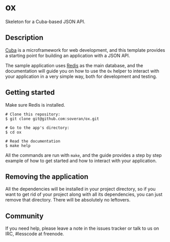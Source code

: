 # ox

Skeleton for a Cuba-based JSON API.

## Description

[Cuba](http://cuba.is) is a microframework for web development, and
this template provides a starting point for building an application
with a JSON API.

The sample application uses [Redis](http://redis.io) as the main
database, and the documentation will guide you on how to use the
`Ox` helper to interact with your application in a very simple way,
both for development and testing.

## Getting started

Make sure Redis is installed.

    # Clone this repository:
    $ git clone git@github.com:soveran/ox.git

    # Go to the app's directory:
    $ cd ox

    # Read the documentation
    $ make help

All the commands are run with `make`, and the guide provides a step
by step example of how to get started and how to interact with your
application.

## Removing the application

All the dependencies will be installed in your project directory,
so if you want to get rid of your project along with all its
dependencies, you can just remove that directory. There will be
absolutely no leftovers.

## Community

If you need help, please leave a note in the issues tracker or talk
to us on IRC, #lesscode at freenode.
